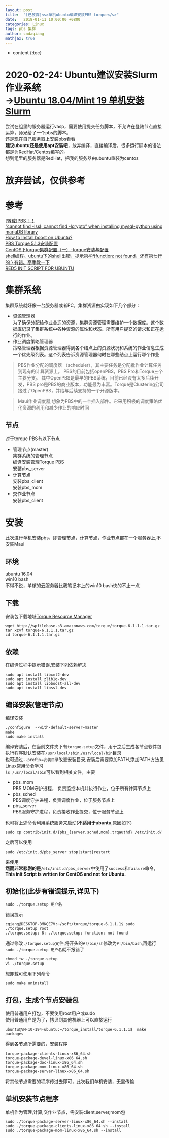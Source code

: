 ```yaml
---
layout: post
title:  "[已放弃]<s>单机ubuntu编译安装PBS torque</s>"
date:   2018-01-11 10:00:00 +0800
categories: Linux
tags: pbs 集群
author: cndaqiang
mathjax: true
---
```

* content
{:toc}
# 2020-02-24: Ubuntu建议安装Slurm作业系统 <br> ->[Ubuntu 18.04/Mint 19 单机安装Slurm](/2020/01/24/slurm/)
尝试在组里的服务器运行vasp，需要使用提交任务脚本，不允许在登陆节点直接运算，师兄给了一个pbs的脚本。<br>
还是现在自己服务器上安装pbs看看<br>
**建议ubuntu还是使用apt安装吧**，放弃编译，直接编译后，很多运行脚本的语法都是为RedHat/Centos编写的。<br>
想到组里的服务器是RedHat，把我的服务器由ubuntu重装为centos<br>




# 放弃尝试，仅供参考
# 参考
[[转载]PBS！！](http://blog.sciencenet.cn/blog-478347-395684.html)
<br>[“cannot find -lssl; cannot find -lcrypto” when installing mysql-python using mariaDB library](https://stackoverflow.com/questions/25979525/cannot-find-lssl-cannot-find-lcrypto-when-installing-mysql-python-using-mar)
<br>[How to Install boost on Ubuntu?
](https://stackoverflow.com/questions/12578499/how-to-install-boost-on-ubuntu/12578564#12578564?newreg=1035048611464711a0444542ec818276)
<br>[PBS Torque 5.1.3安装配置](http://blog.51cto.com/rabbitjian/1862678)
<br>[CentOS下torque集群配置（一）-torque安装与配置](http://blog.csdn.net/dream_angel_z/article/details/44225669)
<br>[shell编程。ubuntu下的shell出错，提示第4行function: not found，还有第七行的 } 有错。高手教一下](https://zhidao.baidu.com/question/328528962.html)
<br>[RED5 INIT SCRIPT FOR UBUNTU](https://www.panda-os.com/blog/2013/06/red5-init-script-for-ubuntu/)


# 集群系统
集群系统就好像一台服务器或者PC，集群资源由实现如下几个部分：
- 资源管理器
<br>为了确保分配给作业合适的资源，集群资源管理需要维护一个数据库。这个数据库记录了集群系统中各种资源的属性和状态、所有用户提交的请求和正在运行的作业。
- 作业调度策略管理器
<br>策略管理器根据资源管理器得到各个结点上的资源状况和系统的作业信息生成一个优先级列表。这个列表告诉资源管理器何时在哪些结点上运行哪个作业

>PBS作业分配的调度器 （scheduler），其主要任务是分配批作业计算任务到现有的计算资源上。 PBS的目前包括openPBS，PBS Pro和Torque三个主要分支。 其中OpenPBS是最早的PBS系统，目前已经没有太多后续开发，PBS pro是PBS的商业版本，功能最为丰富。Torque是Clustering公司接过了OpenPBS，并给与后续支持的一个开源版本。

>Maui作业调度器,想象为PBS中的一个插入部件。它采用积极的调度策略优化资源的利用和减少作业的响应时间


## 节点
对于torque PBS有以下节点
- 管理节点(master)
<br>集群系统的管理节点
<br>编译安装管理Torque PBS
<br>安装pbs_server
- 计算节点
<br>安装pbs_client
<br>安装pbs_mom
- 交作业节点
<br>安装pbs_client


# 安装
此次进行单机安装pbs，即管理节点，计算节点，作业节点都在一个服务器上,不安装Maui

## 环境
ubuntu 16.04
<br> win10 bash
<br>不得不说，单核的云服务器比我笔记本上的win10 bash快的不止一点
## 下载
安装包下载地址[Torque Resource Manager](http://www.adaptivecomputing.com/products/open-source/torque/)
```
wget http://wpfilebase.s3.amazonaws.com/torque/torque-6.1.1.1.tar.gz
tar xzvf torque-6.1.1.1.tar.gz
cd torque-6.1.1.1.tar.gz
```
## 依赖
在编译过程中提示错误,安装下列依赖解决
```
sudo apt install libxml2-dev
sudo apt install zlib1g-dev
sudo apt install libboost-all-dev
sudo apt install libssl-dev
```




## 编译安装(管理节点)
编译安装
```
./configure  --with-default-server=master
make
sudo make install
```

编译安装后，在当前文件夹下有`torque.setup`文件，用于之后生成各节点软件包
<br>执行程序默认安装在`/usr/local/sbin`,`/usr/local/bin`目录
<br>也可通过`--prefix=安装目录`改变安装目录,安装后需要添加PATH,添加PATH方法见[Linux常用命令学习](https://cndaqiang.github.io/2017/09/10/linux-command/)
<br>`ls /usr/local/sbin`可以看到相关文件，主要
- pbs_mom 
<br>PBS MOM守护进程， 负责监控本机并执行作业，位于所有计算节点上
- pbs_sched
<br>PBS调度守护进程，负责调度作业，位于服务节点上
- pbs_server
<br>PBS服务守护进程，负责接收作业提交，位于服务节点上

也可将上述命令利用系统服务来启动(**不适用于ubuntu**,原因如下)
```
sudo cp contrib/init.d/{pbs_{server,sched,mom},trqauthd} /etc/init.d/
```
之后可以使用
```
sudo /etc/init.d/pbs_server stop|start|restart
```
来使用
<br>
**然而非常悲剧的是**`/etc/init.d/pbs_server`中使用了`success`和`failure`命令， **This init Script is written for CentOS and not for Ubuntu.**


## 初始化(此步有错误提示,详见下)
```
sudo ./torque.setup 用户名
```
错误提示
```
cqiang@DESKTOP-BMKQE7V:~/soft/torque/torque-6.1.1.1$ sudo ./torque.setup root
./torque.setup: 8: ./torque.setup: function: not found
```
通过修改`./torque.setup`文件,将开头的`#!/bin/sh`修改为`#!/bin/bash`,再运行`sudo ./torque.setup 用户名`就不报错了
```
chmod +w ./torque.setup
vi ./torque.setup
```
想卸载可使用下列命令
```
sudo make uninstall
```

## 打包，生成个节点安装包
使用普通用户打包，不要使用root用户或sudo
<br>使用普通用户是为了，拷贝到其他机器上可以直接运行
```
ubuntu@VM-10-194-ubuntu:~/torque_install/torque-6.1.1.1$  make packages
```
得到各节点所需要的，安装程序
```
torque-package-clients-linux-x86_64.sh
torque-package-devel-linux-x86_64.sh
torque-package-doc-linux-x86_64.sh
torque-package-mom-linux-x86_64.sh
torque-package-server-linux-x86_64.sh
```
将其他节点需要的程序传过去即可，此次我们单机安装，无需传输


## 单机安装节点程序
单机作为管理,计算,交作业节点，需安装client,server,mom包
```
sudo ./torque-package-server-linux-x86_64.sh --install
sudo ./torque-package-clients-linux-x86_64.sh --install
sudo ./torque-package-mom-linux-x86_64.sh --install
```








